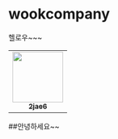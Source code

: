 # wookcompany
헬로우~~~
<table>
  <tr>
    <td align="center"><a href="https://github.com/2jae6"><img src="https://avatars.githubusercontent.com/2jae6" width="100px;" alt=""/><br /><sub><b>2jae6</b></sub></a><br /></td>
  </tr>

 
</table>

##안녕하세요~~
